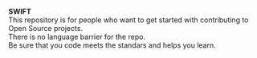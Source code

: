 <b>SWIFT</b>  
This repository is for people who want to get started with contributing to Open Source projects.  
There is no language barrier for the repo.  
Be sure that you code meets the standars and helps you learn.

